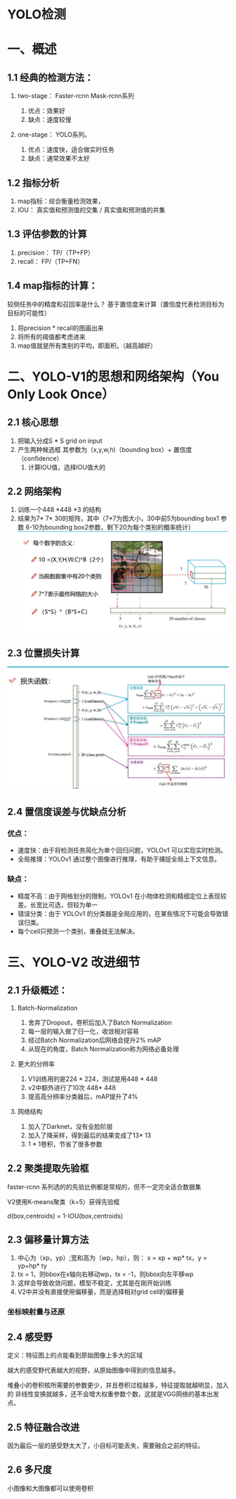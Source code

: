 # YOLO检测
# 一、概述
## 1.1 经典的检测方法：
1. two-stage： Faster-rcnn Mask-rcnn系列
    1. 优点：效果好
    2. 缺点：速度较慢


2. one-stage： YOLO系列。
   1. 优点：速度快，适合做实时任务 
   2. 缺点：通常效果不太好

    
## 1.2 指标分析
1. map指标：综合衡量检测效果，
2. IOU： 真实值和预测值的交集 / 真实值和预测值的并集

## 1.3 评估参数的计算
1. precision： TP/（TP+FP）
2. recall： FP/（TP+FN）

## 1.4 map指标的计算：
较侧任务中的精度和召回率是什么？
基于置信度来计算（置信度代表检测目标为目标的可能性）
1. 将precision * recall的图画出来
2. 将所有的阈值都考虑进来
3. map值就是所有类别的平均，即面积。（越高越好）

# 二、YOLO-V1的思想和网络架构（You Only Look Once）
## 2.1 核心思想
1. 把输入分成S * S grid on input
2. 产生两种候选框
    其参数为（x,y,w,h)（bounding box）+ 置信度（confidence）
    1. 计算IOU值，选择IOU值大的
   
   
## 2.2 网络架构
1. 训练一个448 *448 *3 的结构
2. 结果为7* 7* 30的矩阵，其中（7*7为图大小，30中前5为bounding box1 参数
6-10为bounding box2参数，剩下20为每个类别的概率统计）
![全连接数字的意义](./全连接层数字的意义.png)

## 2.3 位置损失计算
![损失函数](./损失函数.png)

## 2.4 置信度误差与优缺点分析
### 优点：

- 速度快：由于将检测任务简化为单个回归问题，YOLOv1 可以实现实时检测。
- 全局推理：YOLOv1 通过整个图像进行推理，有助于捕捉全局上下文信息。
### 缺点：
- 精度不高：由于网格划分的限制，YOLOv1 在小物体检测和精细定位上表现较差。长宽比可选，但较为单一
- 错误分类：由于 YOLOv1 的分类器是全局应用的，在某些情况下可能会导致错误归类。
- 每个cell只预测一个类别，重叠就无法解决。
# 三、YOLO-V2 改进细节
## 2.1 升级概述：
1. Batch-Normalization
   1. 舍弃了Dropout，卷积后加入了Batch Normalization
   2. 每一层的输入做了归一化，收敛相对容易
   3. 经过Batch Normalization后网络会提升2% mAP
   4. 从现在的角度，Batch Normalization称为网络必备处理

2. 更大的分辨率
   1. V1训练用的是224 * 224，测试是用448 * 448
   2. v2中额外进行了10次 448* 448
   3. 提高高分辨率分类器后，mAP提升了4%
   
3. 网络结构
   1. 加入了Darknet，没有全脸阶层
   2. 加入了降采样，得到最后的结果变成了13* 13
   3. 1 * 1卷积，节省了很多参数

## 2.2 聚类提取先验框
faster-rcnn 系列选的的先验比例都是常规的，但不一定完全适合数据集

V2使用K-means聚类（k=5）获得先验框

d(box,centroids) = 1-IOU(box,centroids) 

## 2.3 偏移量计算方法
1. 中心为（xp，yp）;宽和高为（wp，hp），则：
x = xp + wp* tx，y = yp+hp* ty
2. tx = 1，则bbox在x轴向右移动wp，tx = -1，则bbox向左平移wp
3. 这样会导致收敛问题，模型不稳定，尤其是在刚开始训练
4. V2中并没有直接使用偏移量，而是选择相对grid cell的偏移量

### 坐标映射量与还原

## 2.4 感受野
定义：特征图上的点能看到原始图像上多大的区域

越大的感受野代表越大的视野，从原始图像中得到的信息越多。

堆叠小的卷积核所需要的参数更少，并且卷积过程越多，特征提取就越明显，加入的
非线性变换就越多，还不会增大权重参数个数，这就是VGG网络的基本出发点。

## 2.5 特征融合改进
因为最后一层的感受野太大了，小目标可能丢失，需要融合之前的特征。

## 2.6 多尺度
小图像和大图像都可以使用卷积

